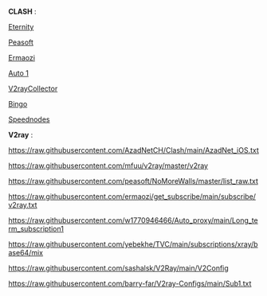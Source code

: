 **CLASH** :

[Eternity](https://raw.githubusercontent.com/mahdibland/ShadowsocksAggregator/master/Eternity.yml)

[Peasoft](https://raw.githubusercontent.com/peasoft/NoMoreWalls/master/list.yml)

[Ermaozi](https://raw.githubusercontent.com/ermaozi/get_subscribe/main/subscribe/clash.yml)

[Auto 1](https://raw.githubusercontent.com/w1770946466/Auto_proxy/main/Long_term_subscription1.yaml)

[V2rayCollector](https://raw.githubusercontent.com/yebekhe/TVC/main/subscriptions/clash/mix)

[Bingo](https://raw.githubusercontent.com/bingoYB/node_processing/main/dist/all.yaml)

[Speednodes](https://raw.githubusercontent.com/zhangkaiitugithub/passcro/main/speednodes.yaml)

**V2ray** :

https://raw.githubusercontent.com/AzadNetCH/Clash/main/AzadNet_iOS.txt

https://raw.githubusercontent.com/mfuu/v2ray/master/v2ray

https://raw.githubusercontent.com/peasoft/NoMoreWalls/master/list_raw.txt

https://raw.githubusercontent.com/ermaozi/get_subscribe/main/subscribe/v2ray.txt

https://raw.githubusercontent.com/w1770946466/Auto_proxy/main/Long_term_subscription1

https://raw.githubusercontent.com/yebekhe/TVC/main/subscriptions/xray/base64/mix

https://raw.githubusercontent.com/sashalsk/V2Ray/main/V2Config

https://raw.githubusercontent.com/barry-far/V2ray-Configs/main/Sub1.txt
